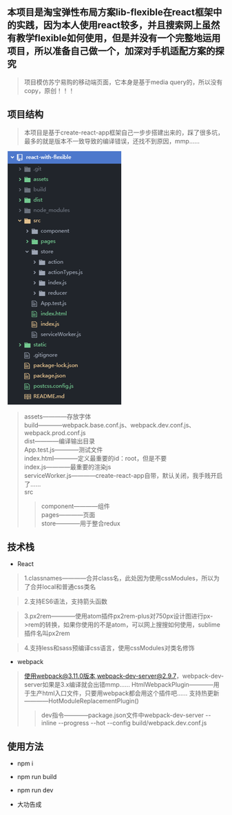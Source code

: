 ## 本项目是淘宝弹性布局方案lib-flexible在react框架中的实践，因为本人使用react较多，并且搜索网上虽然有教学flexible如何使用，但是并没有一个完整地运用项目，所以准备自己做一个，加深对手机适配方案的探究
> 项目模仿苏宁易购的移动端页面，它本身是基于media query的，所以没有copy，原创！！！

## 项目结构
> 本项目是基于create-react-app框架自己一步步搭建出来的，踩了很多坑，最多的就是版本不一致导致的编译错误，还找不到原因，mmp......

![普通进度条](https://github.com/OnPure/react-with-flexible/blob/master/static/images/structor.png)
> assets————存放字体<br/>
> build————webpack.base.conf.js、webpack.dev.conf.js、webpack.prod.conf.js<br/>
> dist————编译输出目录<br/>
> App.test.js————测试文件<br/>
> index.html————定义最重要的id：root，但是不要<meta name="viewport" content="width=device-width, initial-scale=1.0"> <br/>
> index.js————最重要的渲染js<br/>
> serviceWorker.js————create-react-app自带，默认关闭，我手贱开启了......<br/>
> src<br/>
>> component————组件<br/>
>> pages————页面<br/>
>> store————用于整合redux<br/>


## 技术栈

* React
> 1.classnames————合并class名，此处因为使用cssModules，所以为了合并local和普通css类名<br/>

> 2.支持ES6语法，支持箭头函数<br/>

> 3.px2rem————使用atom插件px2rem-plus对750px设计图进行px->rem的转换，如果你使用的不是atom，可以网上搜搜如何使用，sublime插件名叫px2rem<br/>

> 4.支持less和sass预编译css语言，使用cssModules对类名修饰<br/>

* webpack
> 使用webpack@3.11.0版本,webpack-dev-server@2.9.7，webpack-dev-server如果是3.x编译就会出错mmp......
> HtmlWebpackPlugin————用于生产html入口文件，只要用webpack都会用这个插件吧......
> 支持热更新————HotModuleReplacementPlugin()
>> dev指令————package.json文件中webpack-dev-server --inline --progress --hot --config build/webpack.dev.conf.js

## 使用方法

* npm i

* npm run build

* npm run dev

* 大功告成
